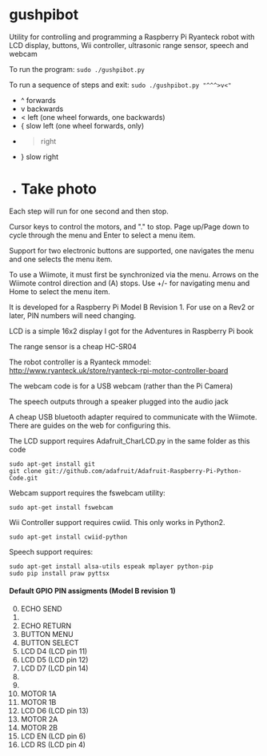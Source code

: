 # gushpibot
Utility for controlling and programming a Raspberry Pi Ryanteck robot with LCD display, buttons, Wii controller, ultrasonic range sensor, speech and webcam

To run the program: `sudo ./gushpibot.py`

To run a sequence of steps and exit: `sudo ./gushpibot.py "^^^>v<"`
* ^ forwards
* v backwards
* < left (one wheel forwards, one backwards)
* { slow left (one wheel forwards, only)
* > right
* } slow right
* # Take photo

Each step will run for one second and then stop.

Cursor keys to control the motors, and "." to stop.
Page up/Page down to cycle through the menu and Enter to select a menu item.

Support for two electronic buttons are supported, one navigates the menu and one selects the menu item.

To use a Wiimote, it must first be synchronized via the menu. 
Arrows on the Wiimote control direction and (A) stops. Use +/- for navigating menu and Home to select the menu item.

It is developed for a Raspberry Pi Model B Revision 1. For use on a Rev2 or later, PIN numbers will need changing.

LCD is a simple 16x2 display I got for the Adventures in Raspberry Pi book

The range sensor is a cheap HC-SR04

The robot controller is a Ryanteck mmodel: http://www.ryanteck.uk/store/ryanteck-rpi-motor-controller-board

The webcam code is for a USB webcam (rather than the Pi Camera)

The speech outputs through a speaker plugged into the audio jack

A cheap USB bluetooth adapter required to communicate with the Wiimote. There are guides on the web for configuring this.

The LCD support requires Adafruit_CharLCD.py in the same folder as this code
```
sudo apt-get install git
git clone git://github.com/adafruit/Adafruit-Raspberry-Pi-Python-Code.git
```
Webcam support requires the fswebcam utility: 
```
sudo apt-get install fswebcam
```
Wii Controller support requires cwiid. This only works in Python2.
```
sudo apt-get install cwiid-python
```

Speech support requires:
```
sudo apt-get install alsa-utils espeak mplayer python-pip
sudo pip install praw pyttsx
```

#### Default GPIO PIN assigments (Model B revision 1)
0. ECHO SEND
1.
4. ECHO RETURN
7. BUTTON MENU
8. BUTTON SELECT
9. LCD D4 (LCD pin 11)
10. LCD D5 (LCD pin 12)
11. LCD D7 (LCD pin 14)
14.
15.
17. MOTOR 1A
18. MOTOR 1B
21. LCD D6 (LCD pin 13)
22. MOTOR 2A
23. MOTOR 2B
24. LCD EN (LCD pin 6)
25. LCD RS (LCD pin 4)
